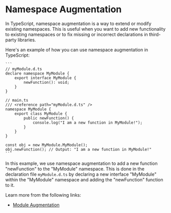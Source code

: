 # Namespace Augmentation

In TypeScript, namespace augmentation is a way to extend or modify existing namespaces. This is useful when you want to add new functionality to existing namespaces or to fix missing or incorrect declarations in third-party libraries.

Here's an example of how you can use namespace augmentation in TypeScript:

    ```
    // myModule.d.ts
    declare namespace MyModule {
        export interface MyModule {
            newFunction(): void;
        }
    }

    // main.ts
    /// <reference path="myModule.d.ts" />
    namespace MyModule {
        export class MyModule {
            public newFunction() {
                console.log("I am a new function in MyModule!");
            }
        }
    }

    const obj = new MyModule.MyModule();
    obj.newFunction(); // Output: "I am a new function in MyModule!"
    ```

In this example, we use namespace augmentation to add a new function "newFunction" to the "MyModule" namespace. This is done in the declaration file `myModule.d.ts` by declaring a new interface "MyModule" within the "MyModule" namespace and adding the "newFunction" function to it.

Learn more from the following links:

- [Module Augmentation](https://www.typescriptlang.org/docs/handbook/declaration-merging.html#module-augmentation)